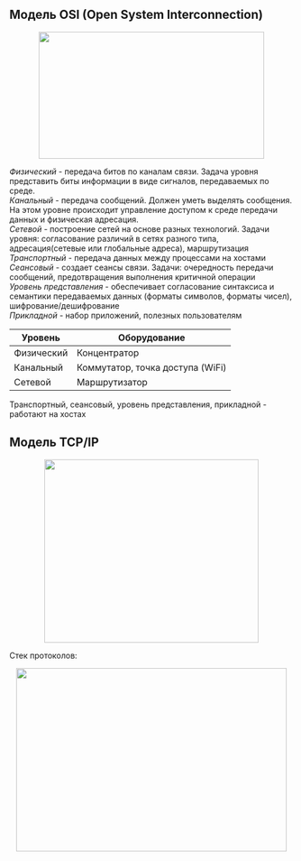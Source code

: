 ## Модель OSI (Open System Interconnection)

<div align="center">
  <img width="400" height="225" src="https://github.com/sxexesx/learn-backend/assets/23579498/78022165-3b50-42ec-982a-85c37be19996">
</div>

_Физический_ - передача битов по каналам связи. Задача уровня представить биты информации в виде сигналов, передаваемых по среде.     
_Канальный_ - передача сообщений. Должен уметь выделять сообщения. На этом уровне происходит управление доступом к среде передачи данных и физическая адресация.  
_Сетевой_ - построение сетей на основе разных технологий. Задачи уровня: согласование различий в сетях разного типа, адресация(сетевые или глобальные адреса), маршрутизация  
_Транспортный_ - передача данных между процессами на хостами    
_Сеансовый_ - создает сеансы связи. Задачи: очередность передачи сообщений, предотвращения выполнения критичной операции   
_Уровень представления_ - обеспечивает согласование синтаксиса и семантики передаваемых данных (форматы символов, форматы чисел), шифрование/дешифрование  
_Прикладной_ - набор приложений, полезных пользователям  

| Уровень    | Оборудование                     |
|------------|----------------------------------|
| Физический | Концентратор                     |
| Канальный  | Коммутатор, точка доступа (WiFi) |
| Сетевой    | Маршрутизатор                    |  

Транспортный, сеансовый, уровень представления, прикладной - работают на хостах

## Модель TCP/IP

<div align="center">
  <img width="380" height="325" src="https://github.com/sxexesx/learn-backend/assets/23579498/ee71160c-f26c-4bc7-99ee-94ffd2d0b696">
</div>

Стек протоколов:
<div align="center">
  <img width="480" height="325" src="https://github.com/sxexesx/learn-backend/assets/23579498/3393e276-a0f8-42e4-87bd-9ddc10278708">
</div>
